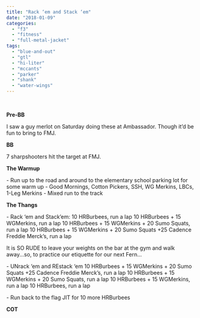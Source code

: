```yaml
---
title: "Rack ‘em and Stack ‘em"
date: "2018-01-09"
categories: 
  - "f3"
  - "fitness"
  - "full-metal-jacket"
tags: 
  - "blue-and-out"
  - "gtl"
  - "hi-liter"
  - "mccants"
  - "parker"
  - "shank"
  - "water-wings"
---
```


 

**Pre-BB**

I saw a guy merlot on Saturday doing these at Ambassador. Though it’d be fun to bring to FMJ.

**BB**

7 sharpshooters hit the target at FMJ.

**The Warmup**

\- Run up to the road and around to the elementary school parking lot for some warm up - Good Mornings, Cotton Pickers, SSH, WG Merkins, LBCs, 1-Leg Merkins - Mixed run to the track

**The Thangs**

\- Rack ‘em and Stack’em: 10 HRBurbees, run a lap 10 HRBurbees + 15 WGMerkins, run a lap 10 HRBurbees + 15 WGMerkins + 20 Sumo Squats, run a lap 10 HRBurbees + 15 WGMerkins + 20 Sumo Squats +25 Cadence Freddie Merck’s, run a lap

It is SO RUDE to leave your weights on the bar at the gym and walk away...so, to practice our etiquette for our next Fern...

\- UNrack ‘em and REstack ‘em 10 HRBurbees + 15 WGMerkins + 20 Sumo Squats +25 Cadence Freddie Merck’s, run a lap 10 HRBurbees + 15 WGMerkins + 20 Sumo Squats, run a lap 10 HRBurbees + 15 WGMerkins, run a lap 10 HRBurbees, run a lap

\- Run back to the flag JIT for 10 more HRBurbees

**COT**
